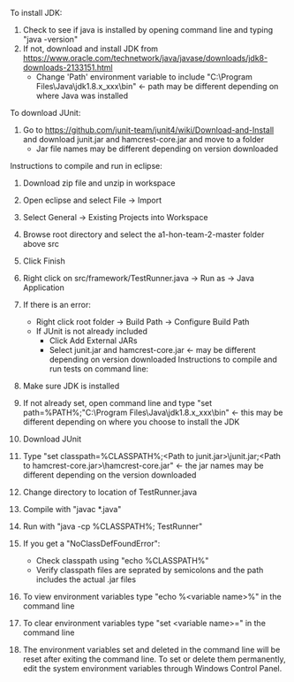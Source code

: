 To install JDK:
1. Check to see if java is installed by opening command line and typing "java -version"
2. If not, download and install JDK from https://www.oracle.com/technetwork/java/javase/downloads/jdk8-downloads-2133151.html
    - Change 'Path' environment variable to include "C:\Program Files\Java\jdk1.8.x_xxx\bin" <- path may be different depending on where Java was installed

To download JUnit:
1. Go to https://github.com/junit-team/junit4/wiki/Download-and-Install and download junit.jar and hamcrest-core.jar and move to a folder
    - Jar file names may be different depending on version downloaded

Instructions to compile and run in eclipse:

1. Download zip file and unzip in workspace
2. Open eclipse and select File -> Import
3. Select General -> Existing Projects into Workspace
4. Browse root directory and select the a1-hon-team-2-master folder above src
5. Click Finish
6. Right click on src/framework/TestRunner.java -> Run as -> Java Application
7. If there is an error:
    - Right click root folder -> Build Path -> Configure Build Path
    - If JUnit is not already included
       - Click Add External JARs
       - Select junit.jar and hamcrest-core.jar <- may be different depending on version downloaded
Instructions to compile and run tests on command line:

1. Make sure JDK is installed
2. If not already set, open command line and type "set path=%PATH%;"C:\Program Files\Java\jdk1.8.x_xxx\bin" <- this may be different depending on where you choose to install the JDK
3. Download JUnit
4. Type "set classpath=%CLASSPATH%;\<Path to junit.jar>\junit.jar;\<Path to hamcrest-core.jar>\hamcrest-core.jar" <- the jar names may be different depending on the version downloaded
4. Change directory to location of TestRunner.java
5. Compile with "javac *.java"
6. Run with "java -cp %CLASSPATH%; TestRunner"
7. If you get a "NoClassDefFoundError":
    - Check classpath using "echo %CLASSPATH%"
    - Verify classpath files are seprated by semicolons and the path includes the actual .jar files
8. To view environment variables type "echo %\<variable name>%" in the command line
9. To clear environment variables type "set \<variable name>=" in the command line
10. The environment variables set and deleted in the command line will be reset after exiting the command line. To set or delete them permanently, edit the system environment variables through Windows Control Panel.
